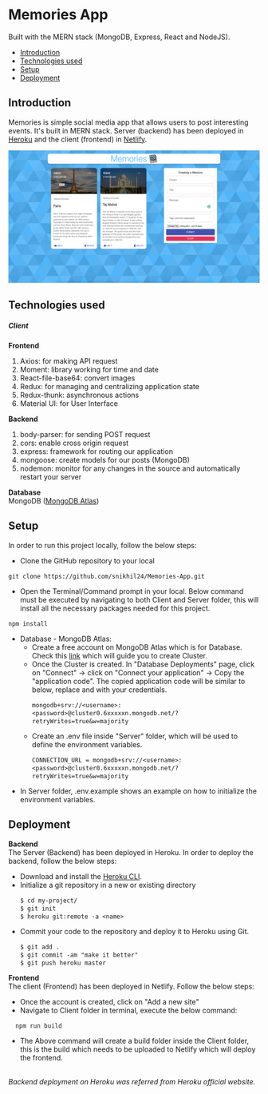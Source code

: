# Memories App
Built with the MERN stack (MongoDB, Express, React and NodeJS).

* [Introduction](#introduction)
* [Technologies used](#technologies-used)
* [Setup](#setup)
* [Deployment](#deployment)

## Introduction

Memories is simple social media app that allows users to post interesting events. It's built in MERN stack. Server (backend) has been deployed in [Heroku](http://heroku.com/) and the client (frontend) in [Netlify](https://www.netlify.com/). 

![alt tag](https://raw.githubusercontent.com/snikhil24/Memories-App/main/Memories-Screenshot.png)

## Technologies used

##### Client

**Frontend**
1. Axios: for making API request
2. Moment: library working for time and date
3. React-file-base64: convert images 
4. Redux: for managing and centralizing application state
5. Redux-thunk: asynchronous actions
6. Material UI: for User Interface

**Backend**
1. body-parser: for sending POST request
2. cors: enable cross origin request
3. express: framework for routing our application
4. mongoose: create models for our posts (MongoDB)
5. nodemon: monitor for any changes in the source and automatically restart your server

**Database**\
MongoDB ([MongoDB Atlas](https://www.mongodb.com/atlas))

## Setup
In order to run this project locally, follow the below steps:

* Clone the GitHub repository to your local
```
git clone https://github.com/snikhil24/Memories-App.git
```
* Open the Terminal/Command prompt in your local. Below command must be executed by navigating to both Client and Server folder, this will install all the necessary packages needed for this project.
```
npm install
```
* Database - MongoDB Atlas:
  - Create a free account on MongoDB Atlas which is for Database. Check this [link](https://www.mongodb.com/docs/atlas/tutorial/create-new-cluster/) which will guide you to create Cluster. 
  - Once the Cluster is created. In "Database Deployments" page, 
    click on "Connect" -> click on "Connect your application" -> Copy the "application code". The copied application code will be similar to below, replace     <username> and <password> with your credentials.
    ```
    mongodb+srv://<username>:<password>@cluster0.6xxxxxn.mongodb.net/?retryWrites=true&w=majority
    ```
  - Create an .env file inside "Server" folder, which will be used to define the environment variables.
    ```
    CONNECTION_URL = mongodb+srv://<username>:<password>@cluster0.6xxxxxn.mongodb.net/?retryWrites=true&w=majority
    ```
* In Server folder, .env.example shows an example on how to initialize the environment variables.

## Deployment
**Backend**\
The Server (Backend) has been deployed in Heroku. In order to deploy the backend, follow the below steps:
  * Download and install the [Heroku CLI](https://devcenter.heroku.com/articles/heroku-command-line).
  * Initialize a git repository in a new or existing directory
    ```
    $ cd my-project/
    $ git init
    $ heroku git:remote -a <name>
    ```
  * Commit your code to the repository and deploy it to Heroku using Git.
    ```
    $ git add .
    $ git commit -am "make it better"
    $ git push heroku master
    ```
**Frontend**\
The client (Frontend) has been deployed in Netlify. Follow the below steps:
  * Once the account is created, click on "Add a new site"
  * Navigate to Client folder in terminal, execute the below command:
  ```
    npm run build
  ```
  * The Above command will create a build folder inside the Client folder, this is the build which needs to be uploaded to Netlify which will deploy the       frontend.
  
\
*Backend deployment on Heroku was referred from Heroku official website.*
